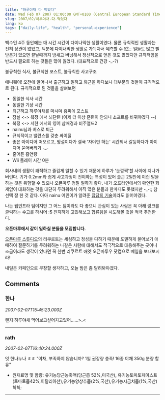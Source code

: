 ```yaml
---
title: "하루야채 다 먹었다"
date: Wed Feb 07 2007 01:00:00 GMT+0100 (Central European Standard Time)
slug: 2007/02/하루야채-다-먹었다
lang: ko
tags: ["daily-life", "health", "personal-experience"]
---
```


백수인 4주 동안에는 매 시간 시간이 다이나믹한 생활이였다.
물론 규칙적인 생활과는 전혀 상관이 없었고, 덕분에 다이내믹한 생활로 가득차서 
예측할 수 없는 일들도 많고 삘받은거 있으면 끝날때까지 밤새고 버닝해서 정신적으로 얻은 것도 많았지만
규칙적임을 반드시 필요로 하는 것들은 많이 잃었다. (대표적으로 건강 -_-?)

불규칙한 식사, 불규칙한 포스트, 불규칙한 사고구조

애니웨이! 오전에 일어나서 출근하고 일하고 퇴근을 하다보니 대부분의 것들이 규칙적으로 된다.
규칙적으로 된 것들을 살펴보면

- 동일한 식사 시간
- 동일한 기상 시간
- 퇴근하고 하루야채를 마시며 홈피에 포스트
- 잠실 <-> 복정 에서 뇌단련 (이제 더 이상 훈련이 안되니 소프트를 바꿔야겠다 --)
- 복정 <-> 서현 에서의 영어 삼매경과 비주얼드2
- nainu님과 버스로 퇴근 
- 규칙적이고 밸런스를 갖춘 싸이질
- 좋은 아이디어 떠오르고, 망설이다가 결국 '자야만 하는' 시간되서 갈등하다가 아이디어 묻어버리기 -_-
- 줄어든 흡연량
- Wii 플레이 시간 0분

회사내의 생활이 쾌적하고 즐겁게 일할 수 있기 때문에 하루가 '눈깜짝'할 사이에 지나가버린다.
귀가 0.2mm라 쉽게 사고과정이 전이하는 특성이 있어 출근 2일만에 이런 말을 하는 것은 위험할 수 있으나
오픈마루 정말 일하기 좋다. 내가 오프라인에서의 확연한 화제없이 대화하는 것을 대단히 두려워해서 
아직 많은 분들과 한마디도 못했지만 -_-;; 참 선택 잘 한 것 같다. 
아아 nainu 어린이가 알려준 [잡담의 기술](http://www.yes24.com/Goods/FTGoodsView.aspx?goodsNo=372899&CategoryNumber=001001025001003)이라도 읽어야겠다.

나는 웹인프라 팀이지만 그 어느 팀이라도 다 좋으니 관심이 있는 사람은 꼭 아래 링크를 클릭하는
수고를 하시어 :$ 진지하게 고민해보고 합류됨을 시도해볼 것을 적극 추천한다.

**오픈마루에서 같이 일하실 분들을 모집합니다.**

[오픈마루 스튜디오](http://blog.openmaru.com/)의 리쿠르트는 세심하고 정성을 다하기 때문에 포멀하게 물어보기 애매하여 질문하기를 두려워하는 나같은 사람에 대해서도 적극적으로 대응해주는 곳이니 조금이라도 생각이 있다면 꼭 한번 리쿠르트 애엣 오픈마루우 닷컴으로 메일을 보내보시라!

내일은 카페인으로 무장할 생각하고, 오늘 밤은 좀 달려봐야겠다.

## Comments

### 한나
*2007-02-07T15:45:23.000Z*

왠지 하루야채 먹어보고싶어지고있어......>_<

---

### rath
*2007-02-07T16:40:24.000Z*

엇 한나누나 ㅎㅎ
"야채, 부족하지 않습니까? 1일 권장량 충족! 16종 야채 350g 분량 함유"
- 원재료명 및 함량:
유기농당근농축액(당근즙 52%,미국산), 유기농토마토페이스트(토마토즙42%,이탈리아산),유기농양상추즙(2%,국산),유기농시금치즙(1%,국산) 헉헉;

---
